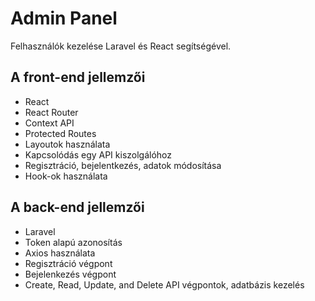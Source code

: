 # Admin Panel

Felhasználók kezelése Laravel és React segítségével.

## A front-end jellemzői

- React
- React Router
- Context API
- Protected Routes
- Layoutok használata
- Kapcsolódás egy API kiszolgálóhoz
- Regisztráció, bejelentkezés, adatok módosítása
- Hook-ok használata

## A back-end jellemzői

- Laravel
- Token alapú azonosítás
- Axios használata
- Regisztráció végpont
- Bejelenkezés végpont
- Create, Read, Update, and Delete API végpontok, adatbázis kezelés
